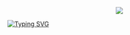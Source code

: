 <p align="center">
    <img src="https://capsule-render.vercel.app/api?type=waving&height=300&color=gradient&text=Welcome%20to%20my%20space&fontAlign=48&fontColor=0d1117&animation=fadeIn&stroke=0d1117&reversal=false&desc=Salianbooth&descAlign=61&descAlignY=38" />
</p>

<a href="https://git.io/typing-svg"><img src="https://readme-typing-svg.demolab.com?font=Fira+Code&pause=1000&color=A347F7&center=true%C2%A0%E7%9C%9F&vCenter=true%C2%A0%E7%9C%9F&repeat=&random=&width=435&lines=Welcome+to+my+Github+profile+page!" alt="Typing SVG" /></a>
